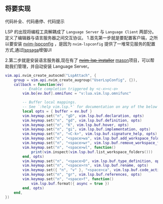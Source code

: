 ## 将要实现
代码补全、代码悬停、代码提示


LSP 的出现将编程工具解耦成了 `Language Server` 与 `Language Client` 两部分。定义了编辑器与语言服务器之间交互协议。
1.首先第一步就是要配置客户端，之所以要安装 [nvim-lspconfig](https://github.com/neovim/nvim-lspconfig) ，是因为 `nvim-lspconfig` 提供了一堆常见服务的配置方式,通过[lspsaga](https://github.com/glepnir/lspsaga.nvim)增强UI

2.第二步就是安装语言服务器,现在有了 [~~nvim-lsp-installer~~](https://github.com/williamboman/nvim-lsp-installer) [mason](https://github.com/williamboman/mason.nvim)项目，可以帮助我们管理，并自动安装 Language Server。

```lua
vim.api.nvim_create_autocmd("LspAttach", {
	group = vim.api.nvim_create_augroup("UserLspConfig", {}),
	callback = function(ev)
		-- Enable completion triggered by <c-x><c-o>
		vim.bo[ev.buf].omnifunc = "v:lua.vim.lsp.omnifunc"

		-- Buffer local mappings.
		-- See `:help vim.lsp.*` for documentation on any of the below functions
		local opts = { buffer = ev.buf }
		vim.keymap.set("n", "gD", vim.lsp.buf.declaration, opts)
		vim.keymap.set("n", "gd", vim.lsp.buf.definition, opts)
		vim.keymap.set("n", "K", vim.lsp.buf.hover, opts)
		vim.keymap.set("n", "gi", vim.lsp.buf.implementation, opts)
		vim.keymap.set("n", "<C-k>", vim.lsp.buf.signature_help, opts)
		vim.keymap.set("n", "<space>wa", vim.lsp.buf.add_workspace_folder, opts)
		vim.keymap.set("n", "<space>wr", vim.lsp.buf.remove_workspace_folder, opts)
		vim.keymap.set("n", "<space>wl", function()
			print(vim.inspect(vim.lsp.buf.list_workspace_folders()))
		end, opts)
		vim.keymap.set("n", "<space>D", vim.lsp.buf.type_definition, opts)
		vim.keymap.set("n", "<space>rn", vim.lsp.buf.rename, opts)
		vim.keymap.set({ "n", "v" }, "<space>ca", vim.lsp.buf.code_action, opts)
		vim.keymap.set("n", "gr", vim.lsp.buf.references, opts)
		vim.keymap.set("n", "<space>f", function()
			vim.lsp.buf.format({ async = true })
		end, opts)
	end,
})

```